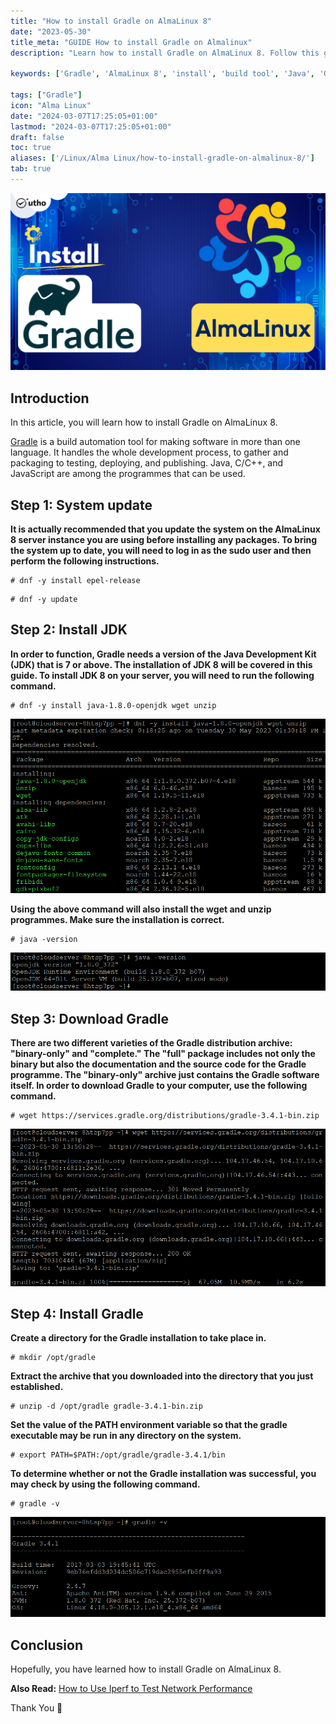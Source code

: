 ```yaml
---
title: "How to install Gradle on AlmaLinux 8"
date: "2023-05-30"
title_meta: "GUIDE How to install Gradle on Almalinux"
description: "Learn how to install Gradle on AlmaLinux 8. Follow this guide to set up Gradle, a powerful build automation tool that is used primarily for Java projects, but can also build projects written in other languages like Groovy."

keywords: ['Gradle', 'AlmaLinux 8', 'install', 'build tool', 'Java', 'Groovy', 'build automation']

tags: ["Gradle"]
icon: "Alma Linux"
date: "2024-03-07T17:25:05+01:00"
lastmod: "2024-03-07T17:25:05+01:00" 
draft: false
toc: true
aliases: ['/Linux/Alma Linux/how-to-install-gradle-on-almalinux-8/']
tab: true
---
```


![How to install Gradle on AlmaLinux 8](images/How-to-install-Certbot-on-AlmaLinux-8-2-1024x576.png)

## Introduction

In this article, you will learn how to install Gradle on AlmaLinux 8.

[Gradle](https://en.wikipedia.org/wiki/Gradle) is a build automation tool for making software in more than one language. It handles the whole development process, to gather and packaging to testing, deploying, and publishing. Java, C/C++, and JavaScript are among the programmes that can be used.

## Step 1: System update

**It is actually recommended that you update the system on the AlmaLinux 8 server instance you are using before installing any packages. To bring the system up to date, you will need to log in as the sudo user and then perform the following instructions.**

```
# dnf -y install epel-release

```

```
# dnf -y update

```

## Step 2: Install JDK

**In order to function, Gradle needs a version of the Java Development Kit (JDK) that is 7 or above. The installation of JDK 8 will be covered in this guide. To install JDK 8 on your server, you will need to run the following command.**

```
# dnf -y install java-1.8.0-openjdk wget unzip

```

![How to install Gradle on AlmaLinux 8](images/image-1110.png)

**Using the above command will also install the wget and unzip programmes. Make sure the installation is correct.**

```
# java -version

```

![How to install Gradle on AlmaLinux 8](images/image-1111.png)

## Step 3: Download Gradle

**There are two different varieties of the Gradle distribution archive: "binary-only" and "complete." The "full" package includes not only the binary but also the documentation and the source code for the Gradle programme. The "binary-only" archive just contains the Gradle software itself. In order to download Gradle to your computer, use the following command.**

```
# wget https://services.gradle.org/distributions/gradle-3.4.1-bin.zip

```

![How to install Gradle on AlmaLinux 8](images/image-1112.png)

## Step 4: Install Gradle

**Create a directory for the Gradle installation to take place in.**

```
# mkdir /opt/gradle

```

**Extract the archive that you downloaded into the directory that you just established.**

```
# unzip -d /opt/gradle gradle-3.4.1-bin.zip

```

**Set the value of the PATH environment variable so that the gradle executable may be run in any directory on the system.**

```
# export PATH=$PATH:/opt/gradle/gradle-3.4.1/bin

```

**To determine whether or not the Gradle installation was successful, you may check by using the following command.**

```
# gradle -v

```

![install Gradle on AlmaLinux 8](images/image-1113.png)

## Conclusion

Hopefully, you have learned how to install Gradle on AlmaLinux 8.

**Also Read:** [How to Use Iperf to Test Network Performance](https://utho.com/docs/tutorial/how-to-use-iperf-to-test-network-performance/)

Thank You 🙂
